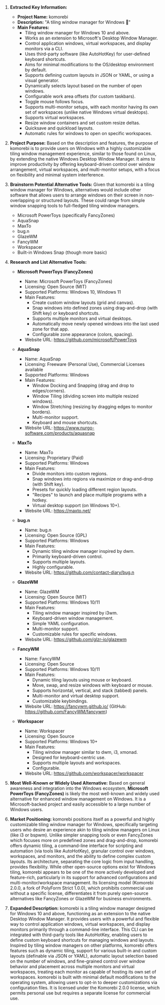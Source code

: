 1.  **Extracted Key Information:**
    *   **Project Name:** komorebi
    *   **Description:** "A tiling window manager for Windows 🍉"
    *   **Main Features:**
        *   Tiling window manager for Windows 10 and above.
        *   Works as an extension to Microsoft's Desktop Window Manager.
        *   Control application windows, virtual workspaces, and display monitors via a CLI.
        *   Uses third-party software (like AutoHotKey) for user-defined keyboard shortcuts.
        *   Aims for minimal modifications to the OS/desktop environment by default.
        *   Supports defining custom layouts in JSON or YAML, or using a visual generator.
        *   Dynamically selects layout based on the number of open windows.
        *   Configurable work area offsets (for custom taskbars).
        *   Toggle mouse follows focus.
        *   Supports multi-monitor setups, with each monitor having its own set of workspaces (unlike native Windows virtual desktops).
        *   Supports virtual workspaces.
        *   Resize window containers and set custom resize deltas.
        *   Quicksave and quickload layouts.
        *   Automatic rules for windows to open on specific workspaces.

2.  **Project Purpose:**
    Based on the description and features, the purpose of komorebi is to provide users on Windows with a highly customizable tiling window management experience, similar to those found on Linux, by extending the native Windows Desktop Window Manager. It aims to improve productivity by offering keyboard-driven control over window arrangement, virtual workspaces, and multi-monitor setups, with a focus on flexibility and minimal system interference.

3.  **Brainstorm Potential Alternative Tools:**
    Given that komorebi is a tiling window manager for Windows, alternatives would include other software that allows users to arrange windows on their screen in non-overlapping or structured layouts. These could range from simple window snapping tools to full-fledged tiling window managers.

    *   Microsoft PowerToys (specifically FancyZones)
    *   AquaSnap
    *   MaxTo
    *   bug.n
    *   GlazeWM
    *   FancyWM
    *   Workspacer
    *   Built-in Windows Snap (though more basic)

4.  **Research and List Alternative Tools:**

    *   **Microsoft PowerToys (FancyZones)**
        *   Name: Microsoft PowerToys (FancyZones)
        *   Licensing: Open Source (MIT)
        *   Supported Platforms: Windows 10, Windows 11
        *   Main Features:
            *   Create custom window layouts (grid and canvas).
            *   Snap windows into defined zones using drag-and-drop (with Shift key) or keyboard shortcuts.
            *   Supports multiple monitors and virtual desktops.
            *   Automatically move newly opened windows into the last used zone for that app.
            *   Configurable zone appearance (colors, spacing).
        *   Website URL: https://github.com/microsoft/PowerToys

    *   **AquaSnap**
        *   Name: AquaSnap
        *   Licensing: Freeware (Personal Use), Commercial Licenses available
        *   Supported Platforms: Windows
        *   Main Features:
            *   Window Docking and Snapping (drag and drop to edges/corners).
            *   Window Tiling (dividing screen into multiple resized windows).
            *   Window Stretching (resizing by dragging edges to monitor borders).
            *   Multi-monitor support.
            *   Keyboard and mouse shortcuts.
        *   Website URL: https://www.nurgo-software.com/products/aquasnap

    *   **MaxTo**
        *   Name: MaxTo
        *   Licensing: Proprietary (Paid)
        *   Supported Platforms: Windows
        *   Main Features:
            *   Divide monitors into custom regions.
            *   Snap windows into regions via maximize or drag-and-drop (with Shift key).
            *   Presets for quickly loading different region layouts.
            *   "Recipes" to launch and place multiple programs with a hotkey.
            *   Virtual desktop support (on Windows 10+).
        *   Website URL: https://maxto.net/

    *   **bug.n**
        *   Name: bug.n
        *   Licensing: Open Source (GPL)
        *   Supported Platforms: Windows
        *   Main Features:
            *   Dynamic tiling window manager inspired by dwm.
            *   Primarily keyboard-driven control.
            *   Supports multiple layouts.
            *   Highly configurable.
        *   Website URL: https://github.com/contact-diary/bug.n

    *   **GlazeWM**
        *   Name: GlazeWM
        *   Licensing: Open Source (MIT)
        *   Supported Platforms: Windows 10/11
        *   Main Features:
            *   Tiling window manager inspired by i3wm.
            *   Keyboard-driven window management.
            *   Simple YAML configuration.
            *   Multi-monitor support.
            *   Customizable rules for specific windows.
        *   Website URL: https://github.com/glzr-io/glazewm

    *   **FancyWM**
        *   Name: FancyWM
        *   Licensing: Open Source
        *   Supported Platforms: Windows 10/11
        *   Main Features:
            *   Dynamic tiling layouts using mouse or keyboard.
            *   Move, swap, and resize windows with keyboard or mouse.
            *   Supports horizontal, vertical, and stack (tabbed) panels.
            *   Multi-monitor and virtual desktop support.
            *   Customizable keybindings.
        *   Website URL: https://fancywm.github.io/ (GitHub: https://github.com/FancyWM/fancywm)

    *   **Workspacer**
        *   Name: Workspacer
        *   Licensing: Open Source
        *   Supported Platforms: Windows 10+
        *   Main Features:
            *   Tiling window manager similar to dwm, i3, xmonad.
            *   Designed for keyboard-centric use.
            *   Supports multiple layouts and workspaces.
            *   Configurable.
        *   Website URL: https://github.com/workspacer/workspacer

5.  **Most Well-Known or Widely Used Alternative:**
    Based on general awareness and integration into the Windows ecosystem, **Microsoft PowerToys (FancyZones)** is likely the most well-known and widely used alternative for enhanced window management on Windows. It is a Microsoft-backed project and easily accessible to a large number of Windows users.

6.  **Market Positioning:**
    komorebi positions itself as a powerful and highly customizable tiling window manager for Windows, specifically targeting users who desire an experience akin to tiling window managers on Linux (like i3 or bspwm). Unlike simpler snapping tools or even FancyZones which focuses more on predefined zones and drag-and-drop, komorebi offers dynamic tiling, a command-line interface for scripting and automation (via tools like AutoHotKey), granular control over windows, workspaces, and monitors, and the ability to define complex custom layouts. Its architecture, separating the core logic from input handling, provides flexibility. While other open-source options exist for Windows tiling, komorebi appears to be one of the more actively developed and feature-rich, particularly in its support for advanced configurations and multi-monitor/workspace management. Its licensing model (Komorebi 2.0.0, a fork of PolyForm Strict 1.0.0), which prohibits commercial use without a specific license, differentiates it from purely open-source alternatives like FancyZones or GlazeWM for business environments.

7.  **Expanded Description:**
    komorebi is a tiling window manager designed for Windows 10 and above, functioning as an extension to the native Desktop Window Manager. It provides users with a powerful and flexible way to control application windows, virtual workspaces, and display monitors primarily through a command-line interface. This CLI can be integrated with third-party tools like AutoHotKey, enabling users to define custom keyboard shortcuts for managing windows and layouts. Inspired by tiling window managers on other platforms, komorebi offers features such as dynamic tiling, support for various built-in and custom layouts (definable via JSON or YAML), automatic layout selection based on the number of windows, and fine-grained control over window behavior and placement across multiple monitors and virtual workspaces, treating each monitor as capable of hosting its own set of workspaces. komorebi is built with minimal default modifications to the operating system, allowing users to opt-in to deeper customizations via configuration files. It is licensed under the Komorebi 2.0.0 license, which permits personal use but requires a separate license for commercial use.